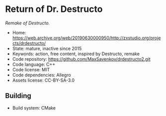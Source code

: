 # Return of Dr. Destructo

_Remake of Destructo._

- Home: https://web.archive.org/web/20190630000950/http://zxstudio.org/projects/drdestructo/
- State: mature, inactive since 2015
- Keywords: action, free content, inspired by Destructo, remake
- Code repository: https://github.com/MaxSavenkov/drdestructo2.git
- Code language: C++
- Code license: MIT
- Code dependencies: Allegro
- Assets license: CC-BY-SA-3.0

## Building

- Build system: CMake